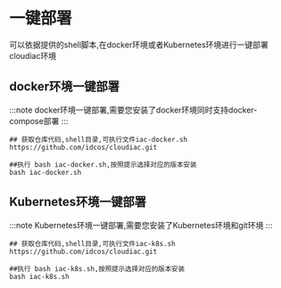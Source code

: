 # 一键部署

可以依据提供的shell脚本,在docker环境或者Kubernetes环境进行一键部署cloudiac环境

## docker环境一键部署
:::note
docker环境一键部署,需要您安装了docker环境同时支持docker-compose部署
:::

```shell
## 获取仓库代码,shell目录,可执行文件iac-docker.sh
https://github.com/idcos/cloudiac.git

##执行 bash iac-docker.sh,按照提示选择对应的版本安装
bash iac-docker.sh
```

## Kubernetes环境一键部署
:::note
Kubernetes环境一键部署,需要您安装了Kubernetes环境和git环境
:::

```shell
## 获取仓库代码,shell目录,可执行文件iac-k8s.sh
https://github.com/idcos/cloudiac.git

##执行 bash iac-k8s.sh,按照提示选择对应的版本安装
bash iac-k8s.sh
```